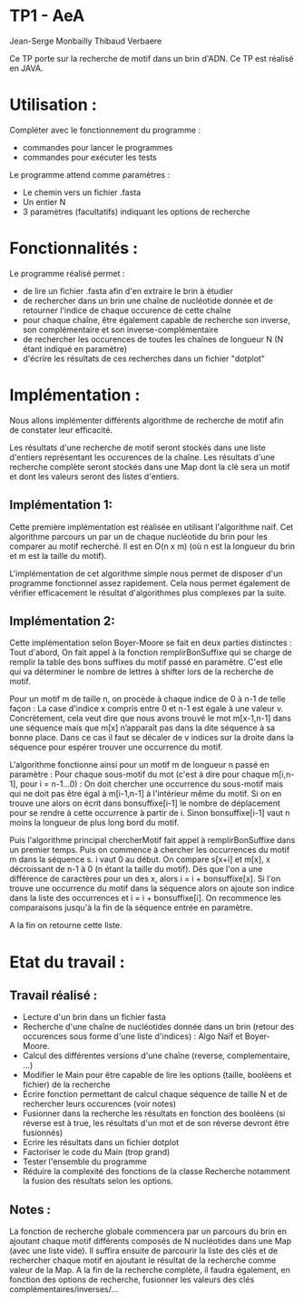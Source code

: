 TP1 - AeA
=========
Jean-Serge Monbailly
Thibaud Verbaere

Ce TP porte sur la recherche de motif dans un brin d'ADN.
Ce TP est réalisé en JAVA.

Utilisation :
=============
Compléter avec le fonctionnement du programme :
+ commandes pour lancer le programmes
+ commandes pour exécuter les tests

Le programme attend comme paramètres : 
+ Le chemin vers un fichier .fasta
+ Un entier N
+ 3 paramètres (facultatifs) indiquant les options de 
recherche


Fonctionnalités :
=================

Le programme réalisé permet : 
+ de lire un fichier .fasta afin d'en extraire le brin à étudier
+ de rechercher dans un brin une chaîne de nucléotide donnée et 
de retourner l'indice de chaque occurence de cette chaîne
+ pour chaque chaîne, être également capable de recherche son
inverse, son complémentaire et son inverse-complémentaire
+ de rechercher les occurences de toutes les chaînes de longueur
N (N étant indiqué en paramètre)
+ d'écrire les résultats de ces recherches dans un fichier "dotplot"

Implémentation :
================

Nous allons implémenter différents algorithme de recherche de motif 
afin de constater leur efficacité.

Les résultats d'une recherche de motif seront stockés dans une liste 
d'entiers représentant les occurences de la chaîne.
Les résultats d'une recherche complète seront stockés dans une Map 
dont la clé sera un motif et dont les valeurs seront des listes
d'entiers.


Implémentation 1:
-----------------
Cette première implémentation est réalisée en utilisant l'algorithme naïf.
Cet algorithme parcours un par un de chaque nucléotide du brin pour les comparer 
au motif recherché. Il est en O(n x m) (où n est la longueur du brin et m est
la taille du motif).

L'implémentation de cet algorithme simple nous permet de disposer d'un programme
fonctionnel assez rapidement. Cela nous permet également de vérifier efficacement
le résultat d'algorithmes plus complexes par la suite.

Implémentation 2: 
-----------------
Cette implémentation selon Boyer-Moore se fait en deux parties distinctes :
Tout d'abord, On fait appel à la fonction remplirBonSuffixe qui se charge de remplir la table des bons suffixes du motif passé en paramètre. C'est elle qui va déterminer le nombre de lettres à shifter lors de la recherche de motif.

Pour un motif m de taille n, on procède à chaque indice de 0 à n-1 de telle façon : La case d'indice x compris entre 0 et n-1 est égale à une valeur v. Concrètement, cela veut dire que nous avons trouvé le mot m[x-1,n-1] dans une séquence mais que m[x] n’apparaît pas dans la dite séquence à sa bonne place. Dans ce cas il faut se décaler de v indices sur la droite dans la séquence pour espérer trouver une occurrence du motif. 
	
L'algorithme fonctionne ainsi pour un motif m de longueur n passé en paramètre :
Pour chaque sous-motif du mot (c'est à dire pour chaque m[i,n-1],  pour i = n-1…0) :
On doit chercher une occurrence du sous-motif mais qui ne doit pas être égal à m[i-1,n-1] à l'intérieur même du motif.
Si on en trouve une alors on écrit dans bonsuffixe[i-1] le nombre de déplacement pour se rendre à cette occurrence à partir de i.
Sinon bonsuffixe[i-1] vaut n moins la longueur de plus long bord du motif.

Puis l'algorithme principal chercherMotif fait appel à remplirBonSuffixe dans un premier temps. Puis on commence à chercher les occurrences du motif m dans la séquence s. 
i vaut 0 au début.
On compare s[x+i] et m[x], x décroissant de n-1 à 0 (n étant la taille du motif).
Dès que l'on a une différence de caractères pour un des x, alors i = i + bonsuffixe[x].
Si l'on trouve une occurrence du motif dans la séquence alors on ajoute son indice dans la liste des occurrences et i = i + bonsuffixe[i].
On recommence les comparaisons jusqu'à la fin de la séquence entrée en paramètre.
	
A la fin on retourne cette liste.

Etat du travail :
=================

Travail réalisé :
-----------------
+ Lecture d'un brin dans un fichier fasta
+ Recherche d'une chaîne de nucléotides donnée dans un brin (retour des occurences
sous forme d'une liste d'indices) : Algo Naïf et Boyer-Moore.
+ Calcul des différentes versions d'une chaîne (reverse, complementaire, ...)
+ Modifier le Main pour être capable de lire les options (taille, booléens et 
fichier) de la recherche
+ Écrire fonction permettant de calcul chaque séquence de taille N et de rechercher 
leurs occurences (voir notes)
+ Fusionner dans la recherche les résultats en fonction des booléens (si réverse est
à true, les résultats d'un mot et de son réverse devront être fusionnés) 
+ Ecrire les résultats dans un fichier dotplot
+ Factoriser le code du Main (trop grand)
+ Tester l'ensemble du programme
+ Réduire la complexité des fonctions de la classe Recherche notamment
la fusion des résultats selon les options.

Notes :
-------
La fonction de recherche globale commencera par un parcours du brin en ajoutant chaque 
motif différents composés de N nucléotides dans une Map (avec une liste vide).
Il suffira ensuite de parcourir la liste des clés et de rechercher chaque motif en 
ajoutant le résultat de la recherche comme valeur de la Map.
A la fin de la recherche complète, il faudra également, en fonction des options de
recherche, fusionner les valeurs des clés complémentaires/inverses/...

